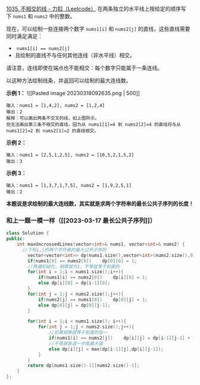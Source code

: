 [1035. 不相交的线 - 力扣（Leetcode）](https://leetcode.cn/problems/uncrossed-lines/)
在两条独立的水平线上按给定的顺序写下 `nums1` 和 `nums2` 中的整数。

现在，可以绘制一些连接两个数字 `nums1[i]` 和 `nums2[j]` 的直线，这些直线需要同时满足满足：

-    `nums1[i] == nums2[j]`
-   且绘制的直线不与任何其他连线（非水平线）相交。

请注意，连线即使在端点也不能相交：每个数字只能属于一条连线。

以这种方法绘制线条，并返回可以绘制的最大连线数。

**示例 1：**
![[Pasted image 20230318092635.png | 500]]
```
输入：nums1 = [1,4,2], nums2 = [1,2,4]
输出：2
解释：可以画出两条不交叉的线，如上图所示。 
但无法画出第三条不相交的直线，因为从 nums1[1]=4 到 nums2[2]=4 的直线将与从 nums1[2]=2 到 nums2[1]=2 的直线相交。
```
**示例 2：**
```
输入：nums1 = [2,5,1,2,5], nums2 = [10,5,2,1,5,2]
输出：3
```

**示例 3：**
```
输入：nums1 = [1,3,7,1,7,5], nums2 = [1,9,2,5,1]
输出：2
```
**本题说是求绘制的最大连线数，其实就是求两个字符串的最长公共子序列的长度！**

### 和上一题一模一样（[[2023-03-17 最长公共子序列]]）
``` c++
class Solution {
public:
    int maxUncrossedLines(vector<int>& nums1, vector<int>& nums2) {
      //下标i,j的两个字符串的最大公共子序列
        vector<vector<int>> dp(nums1.size(),vector<int>(nums2.size(),0));
        if(nums1[0] == nums2[0])    dp[0][0] = 1;
        //两遍初始化，相等就为1，不等就等于前面的
        for(int i = 1;i < nums1.size();i++){
            if(nums1[i] == nums2[0])    dp[i][0] = 1;
            else dp[i][0] = dp[i-1][0];
        }
        for(int j = 1;j < nums2.size();j++){
            if(nums2[j] == nums1[0])    dp[0][j] = 1;
            else dp[0][j] = dp[0][j-1];
        }

        for(int i = 1;i < nums1.size(); i++){
            for(int j = 1;j < nums2.size();j++){
                //如果相等就等于前面的加一
                if(nums1[i] == nums2[j])    dp[i][j] = dp[i-1][j-1] + 1;
                //不等就各退一步取最大值
                else dp[i][j] = max(dp[i-1][j],dp[i][j-1]);
            }
        }
        return dp[nums1.size()-1][nums2.size()-1];
    }
};
```